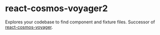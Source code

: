 # react-cosmos-voyager2

Explores your codebase to find component and fixture files. Successor of [react-cosmos-voyager](../react-cosmos-voyager).
